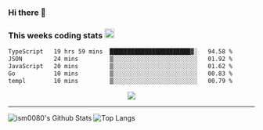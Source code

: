 ### Hi there 👋

<!--START_SECTION:giphy-->
<!--END_SECTION:giphy-->

### This weeks coding stats <img src="https://media1.giphy.com/media/LmNwrBhejkK9EFP504/giphy.gif?cid=ecf05e4723nsktnyyj53u162g7cy5rjqfg6gz06kxdg5y55g&rid=giphy.gif" width="20" height="20" />
<!--START_SECTION:waka-->

```txt
TypeScript   19 hrs 59 mins  ███████████████████████▓░   94.58 %
JSON         24 mins         ▒░░░░░░░░░░░░░░░░░░░░░░░░   01.92 %
JavaScript   20 mins         ▒░░░░░░░░░░░░░░░░░░░░░░░░   01.62 %
Go           10 mins         ▒░░░░░░░░░░░░░░░░░░░░░░░░   00.83 %
templ        10 mins         ▒░░░░░░░░░░░░░░░░░░░░░░░░   00.79 %
```

<!--END_SECTION:waka-->

<!--START_SECTION:comicstrip-->
<p align="center">
 <a href="https://xkcd.com/">
 <img src="https://imgs.xkcd.com/comics/chili_tornado_quake.png" />
</a>
</p>
<!--END_SECTION:comicstrip-->

---

![ism0080's Github Stats](https://github-readme-stats.vercel.app/api?username=ism0080&show_icons=true%hide_border=true&hide=issues)
![Top Langs](https://github-readme-stats.vercel.app/api/top-langs/?username=ism0080&layout=compact)

<!--
**ism0080/ism0080** is a ✨ _special_ ✨ repository because its `README.md` (this file) appears on your GitHub profile.

Here are some ideas to get you started:

- 🔭 I’m currently working on ...
- 🌱 I’m currently learning ...
- 👯 I’m looking to collaborate on ...
- 🤔 I’m looking for help with ...
- 💬 Ask me about ...
- 📫 How to reach me: ...
- 😄 Pronouns: ...
- ⚡ Fun fact: ...
-->
